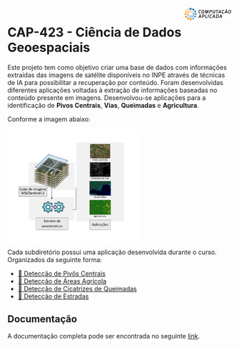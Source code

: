 <img src="docs-site/images/cap.png" alt="CAP icon" align="right" height="30"/>

# CAP-423 - Ciência de Dados Geoespaciais

Este projeto tem como objetivo criar uma base de dados com informações extraídas das imagens de satélite disponíveis no INPE através de técnicas de IA para possibilitar a recuperação por conteúdo. 
Foram desenvolvidas diferentes aplicações voltadas à extração de informações baseadas no conteúdo presente em imagens. 
Desenvolvou-se aplicações para a identificação de **Pivos Centrais**, **Vias**, **Queimadas** e **Agricultura**. 

Conforme a imagem abaixo:

<img src="docs-site/images/metodologia.png" alt="Metodologia (source: authors)" align="center" width="60%" height="60%"/>

</p>

Cada subdiretório possui uma aplicação desenvolvida durante o curso. Organizados da seguinte forma:

-   [:file_folder: Detecção de Pivôs Centrais](PivosCentrais)
-   [:file_folder: Detecção de Áreas Agrícola](croplands-classification)
-   [:file_folder: Detecção de Cicatrizes de Queimadas](.)
-   [:file_folder: Detecção de Estradas](.)

## Documentação

A documentação completa pode ser encontrada no seguinte [link](https://cap-423.netlify.app/).
